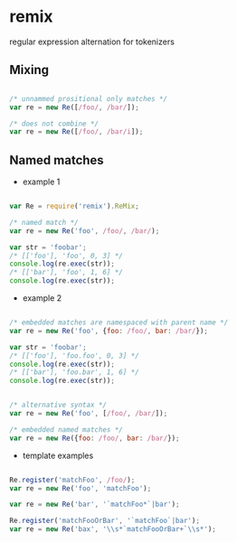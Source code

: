 remix
=====

regular expression alternation for tokenizers

## Mixing

```javascript

/* unnammed prositional only matches */
var re = new Re([/foo/, /bar/]);

/* does not combine */
var re = new Re([/foo/, /bar/i]);

```

## Named matches

* example 1

```javascript

var Re = require('remix').ReMix;

/* named match */
var re = new Re('foo', /foo/, /bar/);

var str = 'foobar';
/* [['foo'], 'foo', 0, 3] */
console.log(re.exec(str));
/* [['bar'], 'foo', 1, 6] */
console.log(re.exec(str));

```

* example 2

```javascript

/* embedded matches are namespaced with parent name */
var re = new Re('foo', {foo: /foo/, bar: /bar/});

var str = 'foobar';
/* [['foo'], 'foo.foo', 0, 3] */
console.log(re.exec(str));
/* [['bar'], 'foo.bar', 1, 6] */
console.log(re.exec(str));


/* alternative syntax */
var re = new Re('foo', [/foo/, /bar/]);

/* embedded named matches */
var re = new Re({foo: /foo/, bar: /bar/});

```

* template examples

```javascript

Re.register('matchFoo', /foo/);
var re = new Re('foo', 'matchFoo');

var re = new Re('bar', '`matchFoo*`|bar');

Re.register('matchFooOrBar', '`matchFoo`|bar');
var re = new Re('bax', '\\s*`matchFooOrBar+`\\s*');

```

